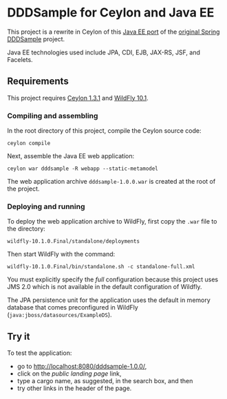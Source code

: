# DDDSample for Ceylon and Java EE

This project is a rewrite in Ceylon of this [Java EE port][]
of the [original Spring DDDSample][] project.

Java EE technologies used include JPA, CDI, EJB, JAX-RS, JSF, 
and Facelets.

[Java EE port]: https://java.net/projects/cargotracker/pages/Home
[original Spring DDDSample]: http://dddsample.sourceforge.net/

## Requirements

This project requires [Ceylon 1.3.1][] and [WildFly 10.1][].

[Ceylon 1.3.1]: https://ceylon-lang.org/download
[WildFly 10.1]: http://wildfly.org/

### Compiling and assembling

In the root directory of this project, compile the Ceylon 
source code:

    ceylon compile

Next, assemble the Java EE web application:

    ceylon war dddsample -R webapp --static-metamodel

The web application archive `dddsample-1.0.0.war` is created at 
the root of the project.

### Deploying and running

To deploy the web application archive to WildFly, first copy
the `.war` file to the directory:
   
    wildfly-10.1.0.Final/standalone/deployments
    
Then start WildFly with the command:

    wildfly-10.1.0.Final/bin/standalone.sh -c standalone-full.xml
  
You must explicitly specify the *full* configuration because 
this project uses JMS 2.0 which is not available in the default 
configuration of Wildfly.

The JPA persistence unit for the application uses the default 
in memory database that comes preconfigured in WildFly 
(`java:jboss/datasources/ExampleDS`).

## Try it

To test the application:

* go to <http://localhost:8080/dddsample-1.0.0/>,
* click on the *public landing page* link,
* type a cargo name, as suggested, in the search box, and 
  then
* try other links in the header of the page.
